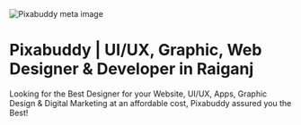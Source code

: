 <img src="https://www.pixabuddy.com/assets/img/pixabuddy-meta-image.png" alt="Pixabuddy meta image">

# Pixabuddy | UI/UX, Graphic, Web Designer & Developer in Raiganj
Looking for the Best Designer for your Website, UI/UX, Apps, Graphic Design & Digital Marketing at an affordable cost, Pixabuddy assured you the Best!
